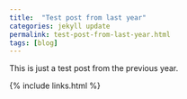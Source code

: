 ```yaml
---
title:  "Test post from last year"
categories: jekyll update
permalink: test-post-from-last-year.html
tags: [blog]
---
```


This is just a test post from the previous year.

{% include links.html %}
